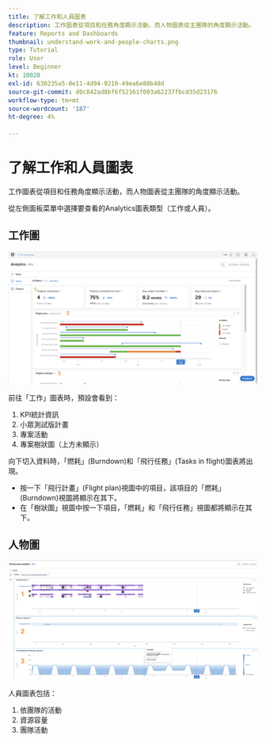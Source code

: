 ```yaml
---
title: 了解工作和人員圖表
description: 工作圖表從項目和任務角度顯示活動，而人物圖表從主團隊的角度顯示活動。
feature: Reports and Dashboards
thumbnail: understand-work-and-people-charts.png
type: Tutorial
role: User
level: Beginner
kt: 10028
exl-id: 630235a5-0e11-4d94-9210-49ea6e80b48d
source-git-commit: d0c842ad8bf6f52161f003a62237fbcd35d23176
workflow-type: tm+mt
source-wordcount: '187'
ht-degree: 4%

---
```


# 了解工作和人員圖表

工作圖表從項目和任務角度顯示活動，而人物圖表從主團隊的角度顯示活動。

從左側面板菜單中選擇要查看的Analytics圖表類型（工作或人員）。

## 工作圖

![尋找 [!UICONTROL Analytics] 功能 [!DNL Workfront Classic]](assets/section-1-1.png)

前往「工作」圖表時，預設會看到：

1. KPI統計資訊
1. 小眾測試版計畫
1. 專案活動
1. 專案樹狀圖（上方未顯示）

向下切入資料時，「燃耗」(Burndown)和「飛行任務」(Tasks in flight)圖表將出現。

* 按一下「飛行計畫」(Flight plan)視圖中的項目，該項目的「燃耗」(Burndown)視圖將顯示在其下。
* 在「樹狀圖」視圖中按一下項目，「燃耗」和「飛行任務」視圖都將顯示在其下。

## 人物圖

![尋找 [!UICONTROL Analytics] 功能 [!DNL Workfront Classic]](assets/section-1-2.png)

人員圖表包括：

1. 依團隊的活動
1. 資源容量
1. 團隊活動

